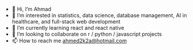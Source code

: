 - 👋 Hi, I’m Ahmad
- 👀 I’m interested in statistics, data science, database management, AI in healthcare, and full-stack web development
- 🌱 I’m currently learning react and react native
- 💞️ I’m looking to collaborate on r / python / javascript projects
- 📫 How to reach me ahmed2k2a@hotmail.com

<!---
ahalansari/ahalansari is a ✨ special ✨ repository because its `README.md` (this file) appears on your GitHub profile.
You can click the Preview link to take a look at your changes.
--->
